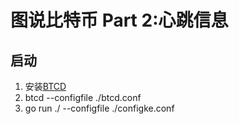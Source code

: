 图说比特币 Part 2:心跳信息
======

## 启动

1. 安装[BTCD](https://github.com/btcsuite/btcd)
2. btcd --configfile ./btcd.conf
3. go run ./ --configfile ./configke.conf